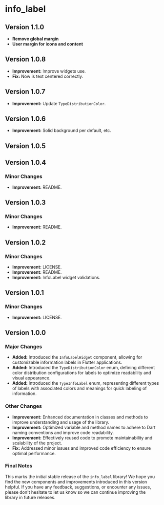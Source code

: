 # info_label

## Version 1.1.0
- **Remove global margin**
- **User margin for icons and content**

## Version 1.0.8
- **Improvement:** Improve widgets use.
- **Fix:** Now is text centered correctly.

## Version 1.0.7
- **Improvement:** Update `TypeDistributionColor`.

## Version 1.0.6
- **Improvement:** Solid background per default, etc.

## Version 1.0.5
## Version 1.0.4
### Minor Changes
- **Improvement:** README.

## Version 1.0.3
### Minor Changes
- **Improvement:** README.


## Version 1.0.2
### Minor Changes

- **Improvement:** LICENSE.
- **Improvement:** README.
- **Improvement:** InfoLabel widget validations.


## Version 1.0.1
### Minor Changes

- **Improvement:** LICENSE.


## Version 1.0.0
### Major Changes

- **Added:** Introduced the `InfoLabelWidget` component, allowing for customizable information labels in Flutter applications.
- **Added:** Introduced the `TypeDistributionColor` enum, defining different color distribution configurations for labels to optimize readability and visual appearance.
- **Added:** Introduced the `TypeInfoLabel` enum, representing different types of labels with associated colors and meanings for quick labeling of information.

### Other Changes

- **Improvement:** Enhanced documentation in classes and methods to improve understanding and usage of the library.
- **Improvement:** Optimized variable and method names to adhere to Dart naming conventions and improve code readability.
- **Improvement:** Effectively reused code to promote maintainability and scalability of the project.
- **Fix:** Addressed minor issues and improved code efficiency to ensure optimal performance.

### Final Notes

This marks the initial stable release of the `info_label` library! We hope you find the new components and improvements introduced in this version helpful. If you have any feedback, suggestions, or encounter any issues, please don't hesitate to let us know so we can continue improving the library in future releases.

